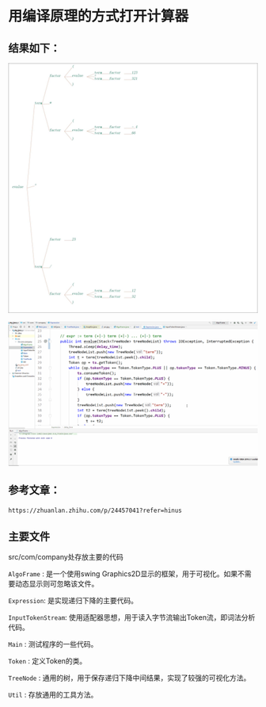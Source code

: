 # 用编译原理的方式打开计算器

## 结果如下：

![avatar](pic.jpg)

![avatar](1.gif)

## 参考文章：

`https://zhuanlan.zhihu.com/p/24457041?refer=hinus`

## 主要文件

src/com/company处存放主要的代码

`AlgoFrame` : 是一个使用swing Graphics2D显示的框架，用于可视化。如果不需要动态显示则可忽略该文件。

`Expression`: 是实现递归下降的主要代码。

`InputTokenStream`: 使用适配器思想，用于读入字节流输出Token流，即词法分析代码。

`Main` : 测试程序的一些代码。

`Token` : 定义Token的类。

`TreeNode` : 通用的树，用于保存递归下降中间结果，实现了较强的可视化方法。

`Util` : 存放通用的工具方法。



